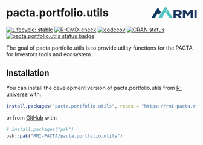 # pacta.portfolio.utils <img src="man/figures/logo.png" align="right" width="120" />

<!-- badges: start -->
[![Lifecycle: stable](https://img.shields.io/badge/lifecycle-stable-brightgreen.svg)](https://lifecycle.r-lib.org/articles/stages.html#stable)
[![R-CMD-check](https://github.com/RMI-PACTA/pacta.portfolio.utils/actions/workflows/R-CMD-check.yaml/badge.svg)](https://github.com/RMI-PACTA/pacta.portfolio.utils/actions/workflows/R-CMD-check.yaml)
[![codecov](https://img.shields.io/codecov/c/github/rmi-pacta/pacta.portfolio.utils)](https://codecov.io/gh/RMI-PACTA/pacta.portfolio.utils)
[![CRAN status](https://www.r-pkg.org/badges/version/pacta.portfolio.utils)](https://CRAN.R-project.org/package=pacta.portfolio.utils)
[![pacta.portfolio.utils status badge](https://rmi-pacta.r-universe.dev/badges/pacta.portfolio.utils)](https://rmi-pacta.r-universe.dev/ui#package:pacta.portfolio.utils)
<!-- badges: end -->

The goal of pacta.portfolio.utils is to provide utility functions for the PACTA for Investors tools and ecosystem.

## Installation

<!--
You can install the released version of pacta.portfolio.utils from [CRAN](https://CRAN.R-project.org) with:

``` r
install.packages("pacta.portfolio.utils")
```
-->

You can install the development version of pacta.portfolio.utils from [R-universe](https://rmi-pacta.r-universe.dev/pacta.portfolio.utils) with:

``` r
install.packages("pacta.portfolio.utils", repos = "https://rmi-pacta.r-universe.dev")
```

or from [GitHub](https://github.com/RMI-PACTA/pacta.portfolio.utils) with:

``` r
# install.packages("pak")
pak::pak("RMI-PACTA/pacta.portfolio.utils")
```
